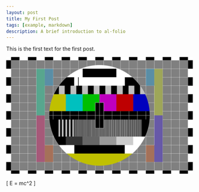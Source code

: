 ```yaml
---
layout: post
title: My First Post
tags: [example, markdown]
description: A brief introduction to al-folio
---
```

This is the first text for the first post.

![Alt Text](/assets/img/test.jpg)

\[
E = mc^2
\]
